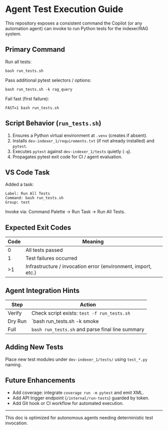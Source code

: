 # Agent Test Execution Guide

This repository exposes a consistent command the Copilot (or any automation agent) can invoke to run Python tests for the indexer/RAG system.

## Primary Command
Run all tests:
```
bash run_tests.sh
```
Pass additional pytest selectors / options:
```
bash run_tests.sh -k rag_query
```
Fail fast (first failure):
```
FAST=1 bash run_tests.sh
```

## Script Behavior (`run_tests.sh`)
1. Ensures a Python virtual environment at `.venv` (creates if absent).
2. Installs `dev-indexer_1/requirements.txt` (if not already installed) and `pytest`.
3. Executes `pytest` against `dev-indexer_1/tests` quietly (`-q`).
4. Propagates pytest exit code for CI / agent evaluation.

## VS Code Task
Added a task:
```
Label: Run All Tests
Command: bash run_tests.sh
Group: test
```
Invoke via: Command Palette → Run Task → Run All Tests.

## Expected Exit Codes
| Code | Meaning |
|------|---------|
| 0 | All tests passed |
| 1 | Test failures occurred |
| >1 | Infrastructure / invocation error (environment, import, etc.) |

## Agent Integration Hints
| Step | Action |
|------|--------|
| Verify | Check script exists: `test -f run_tests.sh` |
| Dry Run | `bash run_tests.sh -k smoke || true` |
| Full | `bash run_tests.sh` and parse final line summary |

## Adding New Tests
Place new test modules under `dev-indexer_1/tests/` using `test_*.py` naming.

## Future Enhancements
* Add coverage: integrate `coverage run -m pytest` and emit XML.
* Add API trigger endpoint (`/internal/run-tests`) guarded by token.
* Add Git hook or CI workflow for automated execution.

---
This doc is optimized for autonomous agents needing deterministic test invocation.
